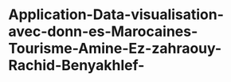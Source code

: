 # Application-Data-visualisation-avec-donn-es-Marocaines-Tourisme-Amine-Ez-zahraouy-Rachid-Benyakhlef-